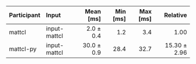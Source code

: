| Participant | Input | Mean [ms] | Min [ms] | Max [ms] | Relative |
|:---|:---|---:|---:|---:|---:|
| mattcl | input-mattcl | 2.0 ± 0.4 | 1.2 | 3.4 | 1.00 |
| mattcl-py | input-mattcl | 30.0 ± 0.9 | 28.4 | 32.7 | 15.30 ± 2.96 |
